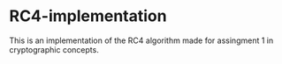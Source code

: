 # RC4-implementation
This is an implementation of the RC4 algorithm made for assingment 1 in cryptographic concepts. 
